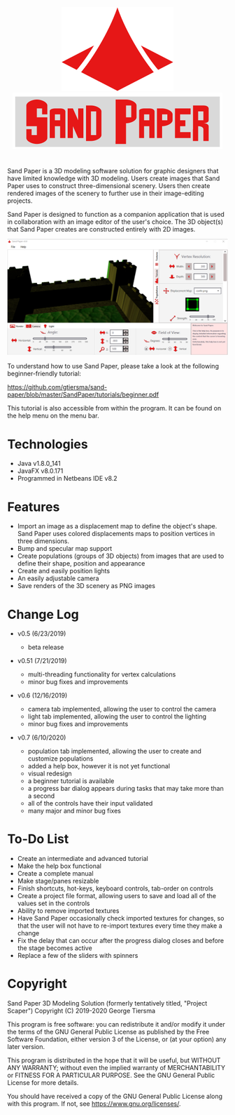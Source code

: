 <p align="center">
    <img src="/presentation/logo.png" height="192" width="256">
    <img src="/presentation/title.png" height="128" width="480">
</p>

#

Sand Paper is a 3D modeling software solution for graphic designers that have limited knowledge with 3D modeling. Users create images that Sand Paper uses to construct three-dimensional scenery. Users then create rendered images of the scenery to further use in their image-editing projects.

Sand Paper is designed to function as a companion application that is used in collaboration with an image editor of the user's choice. The 3D object(s) that Sand Paper creates are constructed entirely with 2D images.

<p align="center">
    <img src="/presentation/screen.png">
</p>

To understand how to use Sand Paper, please take a look at the following beginner-friendly tutorial:

https://github.com/gtiersma/sand-paper/blob/master/SandPaper/tutorials/beginner.pdf

This tutorial is also accessible from within the program. It can be found on the help menu on the menu bar.

# Technologies

* Java v1.8.0_141
* JavaFX v8.0.171
* Programmed in Netbeans IDE v8.2

# Features

* Import an image as a displacement map to define the object's shape. Sand Paper uses colored displacements maps to position vertices in three dimensions.
* Bump and specular map support
* Create populations (groups of 3D objects) from images that are used to define their shape, position and appearance
* Create and easily position lights
* An easily adjustable camera
* Save renders of the 3D scenery as PNG images

# Change Log

* v0.5 (6/23/2019)
    * beta release
  
* v0.51 (7/21/2019)
    * multi-threading functionality for vertex calculations
    * minor bug fixes and improvements

* v0.6 (12/16/2019)
    * camera tab implemented, allowing the user to control the camera
    * light tab implemented, allowing the user to control the lighting
    * minor bug fixes and improvements

* v0.7 (6/10/2020)
    * population tab implemented, allowing the user to create and customize populations
    * added a help box, however it is not yet functional
    * visual redesign
    * a beginner tutorial is available
    * a progress bar dialog appears during tasks that may take more than a second
    * all of the controls have their input validated
    * many major and minor bug fixes
  
# To-Do List

* Create an intermediate and advanced tutorial
* Make the help box functional
* Create a complete manual
* Make stage/panes resizable
* Finish shortcuts, hot-keys, keyboard controls, tab-order on controls
* Create a project file format, allowing users to save and load all of the values set in the controls
* Ability to remove imported textures
* Have Sand Paper occasionally check imported textures for changes, so that the user will not have to re-import textures every time they make a change
* Fix the delay that can occur after the progress dialog closes and before the stage becomes active
* Replace a few of the sliders with spinners

# Copyright

Sand Paper 3D Modeling Solution (formerly tentatively titled, "Project Scaper")
Copyright (C) 2019-2020 George Tiersma

This program is free software: you can redistribute it and/or modify it under the terms of the GNU General Public License as published by the Free Software Foundation, either version 3 of the License, or (at your option) any later version.

This program is distributed in the hope that it will be useful, but WITHOUT ANY WARRANTY; without even the implied warranty of MERCHANTABILITY or FITNESS FOR A PARTICULAR PURPOSE.  See the GNU General Public License for more details.

You should have received a copy of the GNU General Public License along with this program.  If not, see <https://www.gnu.org/licenses/>.
